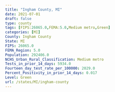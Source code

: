 ```yaml
---
title: "Ingham County, MI"
date: 2021-07-01
draft: false
type: county
tags: [FIPS:26065.0,FEMA:5.0,Medium metro,Green]
categories: [MI]
County: Ingham County
State: MI
FIPS: 26065.0
FEMA_Region: 5.0
Population: 292406.0
NCHS_Urban_Rural_Classification: Medium metro
Tests_in_prior_14_days: 5934.0
Fourteen_day_test_rate_per_100000: 2029.0
Percent_Positivity_in_prior_14_days: 0.017
Level: Green
url: /states/MI/ingham-county
---
```



